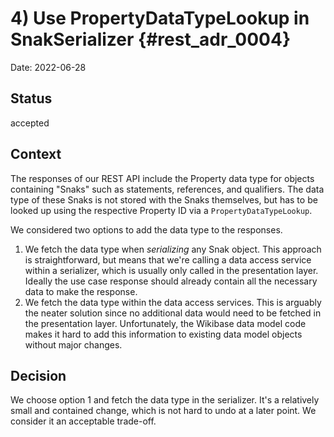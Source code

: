 # 4) Use PropertyDataTypeLookup in SnakSerializer {#rest_adr_0004}

Date: 2022-06-28

## Status

accepted

## Context

The responses of our REST API include the Property data type for objects containing "Snaks" such as statements, references, and qualifiers. The data type of these Snaks is not stored with the Snaks themselves, but has to be looked up using the respective Property ID via a `PropertyDataTypeLookup`.

We considered two options to add the data type to the responses.

1) We fetch the data type when *serializing* any Snak object. This approach is straightforward, but means that we're calling a data access service within a serializer, which is usually only called in the presentation layer. Ideally the use case response should already contain all the necessary data to make the response.
2) We fetch the data type within the data access services. This is arguably the neater solution since no additional data would need to be fetched in the presentation layer. Unfortunately, the Wikibase data model code makes it hard to add this information to existing data model objects without major changes.

## Decision

We choose option 1 and fetch the data type in the serializer. It's a relatively small and contained change, which is not hard to undo at a later point. We consider it an acceptable trade-off.
